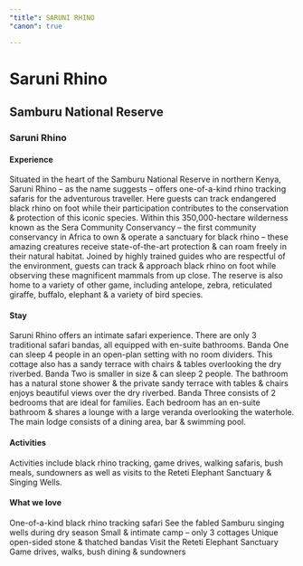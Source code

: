 ```yaml
---
"title": SARUNI RHINO
"canon": true

---
```


# Saruni Rhino
## Samburu National Reserve
### Saruni Rhino

#### Experience
Situated in the heart of the Samburu National Reserve in northern Kenya, Saruni Rhino – as the name suggests – offers one-of-a-kind rhino tracking safaris for the adventurous traveller.
Here guests can track endangered black rhino on foot while their participation contributes to the conservation &amp; protection of this iconic species.
Within this 350,000-hectare wilderness known as the Sera Community Conservancy – the first community conservancy in Africa to own &amp; operate a sanctuary for black rhino – these amazing creatures receive state-of-the-art protection &amp; can roam freely in their natural habitat.
Joined by highly trained guides who are respectful of the environment, guests can track &amp; approach black rhino on foot while observing these magnificent mammals from up close.
The reserve is also home to a variety of other game, including antelope, zebra, reticulated giraffe, buffalo, elephant &amp; a variety of bird species.

#### Stay
Saruni Rhino offers an intimate safari experience.  There are only 3 traditional safari bandas, all equipped with en-suite bathrooms.
Banda One can sleep 4 people in an open-plan setting with no room dividers.  This cottage also has a sandy terrace with chairs &amp; tables overlooking the dry riverbed.
Banda Two is smaller in size &amp; can sleep 2 people.  The bathroom has a natural stone shower &amp; the private sandy terrace with tables &amp; chairs enjoys beautiful views over the dry riverbed.
Banda Three consists of 2 bedrooms that are ideal for families.  Each bedroom has an en-suite bathroom &amp; shares a lounge with a large veranda overlooking the waterhole.
The main lodge consists of a dining area, bar &amp; swimming pool.

#### Activities
Activities include black rhino tracking, game drives, walking safaris, bush meals, sundowners as well as visits to the Reteti Elephant Sanctuary &amp; Singing Wells.


#### What we love
One-of-a-kind black rhino tracking safari
See the fabled Samburu singing wells during dry season
Small &amp; intimate camp – only 3 cottages
Unique open-sided stone &amp; thatched bandas
Visit the Reteti Elephant Sanctuary
Game drives, walks, bush dining &amp; sundowners
